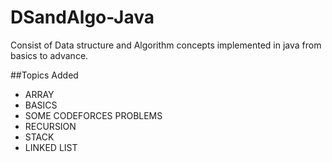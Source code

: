 # DSandAlgo-Java
Consist of Data structure and Algorithm concepts implemented in java from basics to advance. 

##Topics Added
-	ARRAY
-	BASICS
-	SOME CODEFORCES PROBLEMS
-	RECURSION
-	STACK
-	LINKED LIST


